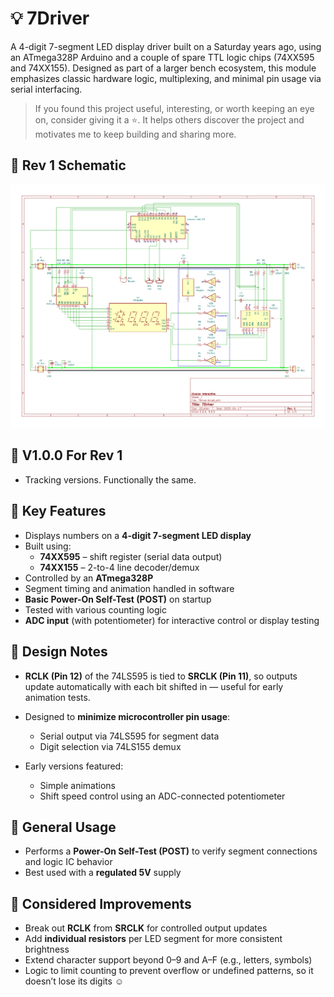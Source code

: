 # 💡 7Driver

A 4-digit 7-segment LED display driver built on a Saturday years ago, using an ATmega328P Arduino and a couple of spare TTL logic chips (74XX595 and 74XX155). Designed as part of a larger bench ecosystem, this module emphasizes classic hardware logic, multiplexing, and minimal pin usage via serial interfacing.

> If you found this project useful, interesting, or worth keeping an eye on, consider giving it a ⭐️.
> It helps others discover the project and motivates me to keep building and sharing more.

## 🔹 Rev 1 Schematic

![Schematic](Schematic.png)

## 🔹 V1.0.0 For Rev 1

- Tracking versions. Functionally the same.

## 🔹 Key Features

- Displays numbers on a **4-digit 7-segment LED display**
- Built using:
  - **74XX595** – shift register (serial data output)
  - **74XX155** – 2-to-4 line decoder/demux
- Controlled by an **ATmega328P**
- Segment timing and animation handled in software
- **Basic Power-On Self-Test (POST)** on startup
- Tested with various counting logic
- **ADC input** (with potentiometer) for interactive control or display testing

## 🔹 Design Notes

- **RCLK (Pin 12)** of the 74LS595 is tied to **SRCLK (Pin 11)**, so outputs update automatically with each bit shifted in — useful for early animation tests.

- Designed to **minimize microcontroller pin usage**:
  - Serial output via 74LS595 for segment data
  - Digit selection via 74LS155 demux

- Early versions featured:
  - Simple animations
  - Shift speed control using an ADC-connected potentiometer

## 🔹 General Usage

- Performs a **Power-On Self-Test (POST)** to verify segment connections and logic IC behavior
- Best used with a **regulated 5V** supply

## 🔹 Considered Improvements

- Break out **RCLK** from **SRCLK** for controlled output updates
- Add **individual resistors** per LED segment for more consistent brightness
- Extend character support beyond 0–9 and A–F (e.g., letters, symbols)
- Logic to limit counting to prevent overflow or undefined patterns, so it doesn’t lose its digits ☺️
